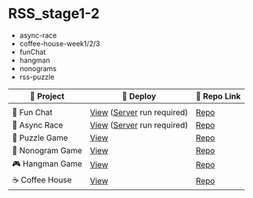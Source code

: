 # RSS_stage1-2

- async-race
- coffee-house-week1/2/3
- funChat
- hangman
- nonograms
- rss-puzzle


| 🎨 Project         | 🔗 Deploy                                                                                                 | 📂 Repo Link                                                                                          |
|--------------------|-----------------------------------------------------------------------------------------------------------|--------------------------------------------------------------------------------------------------------|
|                                               |
| 💬 Fun Chat        | [View](https://rolling-scopes-school.github.io/vlaru-JSFE2023Q4/) ([Server](https://github.com/rolling-scopes-school/fun-chat-server/tree/main) run required) | [Repo](https://github.com/VlaRu/RSS_stage1-2/tree/funChat/funChat)                                            |
| 🚗 Async Race      | [View](https://rolling-scopes-school.github.io/vlaru-JSFE2023Q4/async-race/) ([Server](https://github.com/mikhama/async-race-api) run required)  | [Repo](https://github.com/VlaRu/RSS_stage1-2/tree/async-race/async-race)                                          |
| 🧩 Puzzle Game     | [View](https://rolling-scopes-school.github.io/vlaru-JSFE2023Q4/rss-puzzle/#start-page)                             | [Repo](https://github.com/VlaRu/RSS_stage1-2/tree/rss-puzzle/rss-puzzle)                                          |
| 🌸 Nonogram Game   | [View](https://rolling-scopes-school.github.io/vlaru-JSFE2023Q4/nonogram/)                              | [Repo]()                                           |
| 🎮 Hangman Game    | [View](https://rolling-scopes-school.github.io/vlaru-JSFE2023Q4/hangman/index.html)                                | [Repo]()                                             |
| ☕ Coffee House    | [View](https://rolling-scopes-school.github.io/vlaru-JSFE2023Q4/coffee-house/pages/home/index.html)                   | [Repo]()
